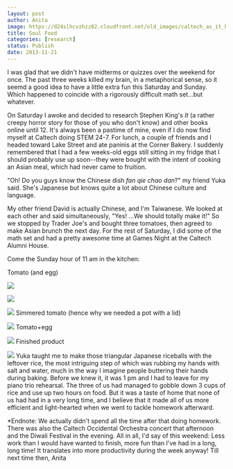 ```yaml
---
layout: post
author: Anita
image: https://d24slhcvzhzz82.cloudfront.net/old_images/caltech_as_it_happens/6a0105349b8251970b019b014fec55970b.jpg
title: Soul Food
categories: [research]
status: Publish
date: 2013-11-21
---
```


I was glad that we didn't have midterms or quizzes over the weekend for once. The past three weeks killed my brain, in a metaphorical sense, so it seemd a good idea to have a little extra fun this Saturday and Sunday. Which happened to coincide with a rigorously difficult math set...but whatever.

On Saturday I awoke and decided to research Stephen King's *It* (a rather creepy horror story for those of you who don't know) and other books online until 12. It's always been a pastime of mine, even if I do now find myself at Caltech doing STEM 24-7. For lunch, a couple of friends and I headed toward Lake Street and ate paninis at the Corner Bakery. I suddenly remembered that I had a few weeks-old eggs still sitting in my fridge that I should probably use up soon--they were bought with the intent of cooking an Asian meal, which had never came to fruition.

"Oh! Do you guys know the Chinese dish *fan qie chao dan*?" my friend Yuka said. She's Japanese but knows quite a lot about Chinese culture and language.

My other friend David is actually Chinese, and I'm Taiwanese. We looked at each other and said simultaneously, "Yes! ...We should totally make it!"
So we stopped by Trader Joe's and bought three tomatoes, then agreed to make Asian brunch the next day. For the rest of Saturday, I did some of the math set and had a pretty awesome time at Games Night at the Caltech Alumni House.

Come the Sunday hour of 11 am in the kitchen:

Tomato
(and egg)


![](https://d24slhcvzhzz82.cloudfront.net/old_images/caltech_as_it_happens/6a0105349b8251970b019b014fee9a970b.jpg)


![](https://d24slhcvzhzz82.cloudfront.net/old_images/caltech_as_it_happens/6a0105349b8251970b019b014fefad970b.jpg)


![](https://d24slhcvzhzz82.cloudfront.net/old_images/caltech_as_it_happens/6a0105349b8251970b019b01506ec5970d.jpg)
Simmered tomato (hence why we needed a pot with a lid)


![](https://d24slhcvzhzz82.cloudfront.net/old_images/caltech_as_it_happens/6a0105349b8251970b019b01507124970d.jpg)
Tomato+egg


![](https://d24slhcvzhzz82.cloudfront.net/old_images/caltech_as_it_happens/6a0105349b8251970b019b01507238970d.jpg)
Finished product


![](https://d24slhcvzhzz82.cloudfront.net/old_images/caltech_as_it_happens/6a0105349b8251970b019b0150b122970d.jpg)
Yuka taught me to make those triangular Japanese riceballs with the leftover rice, the most intriguing step of which was rubbing my hands with salt and water, much in the way I imagine people buttering their hands during baking. Before we knew it, it was 1 pm and I had to leave for my piano trio rehearsal. The three of us had managed to gobble down 3 cups of rice and use up two hours on food. But it was a taste of home that none of us had had in a very long time, and I believe that it made all of us more efficient and light-hearted when we went to tackle homework afterward.

*Endnote: We actually didn't spend all the time after that doing homework. There was also the Caltech Occidental Orchestra concert that afternoon and the Diwali Festival in the evening. All in all, I'd say of this weekend: Less work than I would have wanted to finish, more fun than I've had in a long, long time! It translates into more productivity during the week anyway!
Till next time then,
Anita
